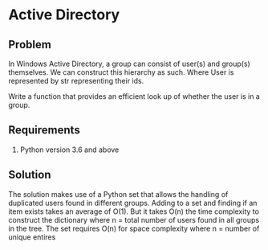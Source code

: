 # Active Directory

## Problem

In Windows Active Directory, a group can consist of user(s) and group(s) themselves. We can construct this hierarchy as such. Where User is represented by str representing their ids.

Write a function that provides an efficient look up of whether the user is in a group.

## Requirements

1. Python version 3.6 and above

## Solution

The solution makes use of a Python set that allows the handling of duplicated users found in different groups. Adding to a set and finding if an item exists takes an average of O(1). But it takes O(n) the time complexity to construct the dictionary where n = total number of users found in all groups in the tree. The set requires O(n) for space complexity where n = number of unique entires
